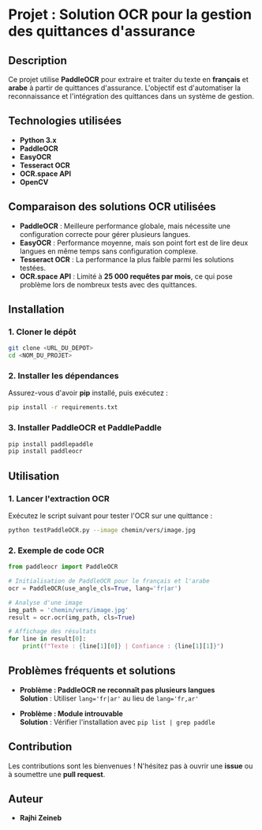 # Projet : Solution OCR pour la gestion des quittances d'assurance

## Description
Ce projet utilise **PaddleOCR** pour extraire et traiter du texte en **français** et **arabe** à partir de quittances d'assurance. L'objectif est d'automatiser la reconnaissance et l'intégration des quittances dans un système de gestion.

## Technologies utilisées
- **Python 3.x**
- **PaddleOCR**
- **EasyOCR**
- **Tesseract OCR**
- **OCR.space API**
- **OpenCV**


## Comparaison des solutions OCR utilisées
- **PaddleOCR** : Meilleure performance globale, mais nécessite une configuration correcte pour gérer plusieurs langues.
- **EasyOCR** : Performance moyenne, mais son point fort est de lire deux langues en même temps sans configuration complexe.
- **Tesseract OCR** : La performance la plus faible parmi les solutions testées.
- **OCR.space API** : Limité à **25 000 requêtes par mois**, ce qui pose problème lors de nombreux tests avec des quittances.

## Installation
### 1. Cloner le dépôt
```bash
git clone <URL_DU_DEPOT>
cd <NOM_DU_PROJET>
```

### 2. Installer les dépendances
Assurez-vous d'avoir **pip** installé, puis exécutez :
```bash
pip install -r requirements.txt
```

### 3. Installer PaddleOCR et PaddlePaddle
```bash
pip install paddlepaddle
pip install paddleocr
```

## Utilisation
### 1. Lancer l'extraction OCR
Exécutez le script suivant pour tester l'OCR sur une quittance :
```bash
python testPaddleOCR.py --image chemin/vers/image.jpg
```

### 2. Exemple de code OCR
```python
from paddleocr import PaddleOCR

# Initialisation de PaddleOCR pour le français et l'arabe
ocr = PaddleOCR(use_angle_cls=True, lang='fr|ar')

# Analyse d'une image
img_path = 'chemin/vers/image.jpg'
result = ocr.ocr(img_path, cls=True)

# Affichage des résultats
for line in result[0]:
    print(f"Texte : {line[1][0]} | Confiance : {line[1][1]}")
```

## Problèmes fréquents et solutions
- **Problème : PaddleOCR ne reconnaît pas plusieurs langues**  
  **Solution** : Utiliser `lang='fr|ar'` au lieu de `lang='fr,ar'`
  
- **Problème : Module introuvable**  
  **Solution** : Vérifier l'installation avec `pip list | grep paddle`

## Contribution
Les contributions sont les bienvenues ! N'hésitez pas à ouvrir une **issue** ou à soumettre une **pull request**.

## Auteur
- **Rajhi Zeineb**

